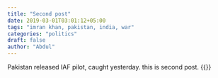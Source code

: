 ```yaml
---
title: "Second post"
date: 2019-03-01T03:01:12+05:00
tags: "imran khan, pakistan, india, war"
categories: "politics"
draft: false
author: "Abdul"
---
```

Pakistan released IAF pilot, caught yesterday.
this is second post.
{{<related-list>}}
